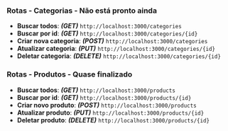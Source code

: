 ### Rotas - Categorias - Não está pronto ainda 

- **Buscar todos**: ***(GET)*** `http://localhost:3000/categories`
- **Buscar por id**: ***(GET)*** `http://localhost:3000/categories/{id}`
- **Criar nova categoria**: ***(POST)*** `http://localhost:3000/categories`
- **Atualizar categoria**: ***(PUT)*** `http://localhost:3000/categories/{id}`
- **Deletar categoria**: ***(DELETE)*** `http://localhost:3000/categories/{id}`

### Rotas - Produtos - Quase finalizado

- **Buscar todos**: ***(GET)*** `http://localhost:3000/products`
- **Buscar por id**: ***(GET)*** `http://localhost:3000/products/{id}`
- **Criar novo produto**: ***(POST)*** `http://localhost:3000/products`
- **Atualizar produto**: ***(PUT)*** `http://localhost:3000/products/{id}`
- **Deletar produto**: ***(DELETE)*** `http://localhost:3000/products/{id}`
